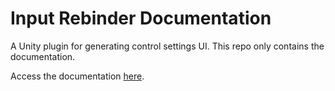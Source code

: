 # Input Rebinder Documentation
A Unity plugin for generating control settings UI. This repo only contains the documentation.

Access the documentation [here](https://xsongyangx.github.io/input-rebinder-doc/).
